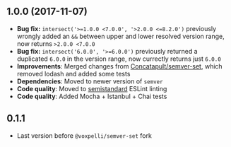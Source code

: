 ## 1.0.0 (2017-11-07)

* **Bug fix:** `intersect('>=1.0.0 <7.0.0', '>2.0.0 <=8.2.0')` previously wrongly added an `&&` between upper and lower resolved version range, now returns `>2.0.0 <7.0.0`
* **Bug fix:** `intersect('6.0.0', '>=6.0.0')` previously returned a duplicated `6.0.0` in the version range, now currectly returns just `6.0.0`
* **Improvements**: Merged changes from [Concatapult/semver-set](https://github.com/Concatapult/semver-set), which removed lodash and added some tests
* **Dependencies**: Moved to newer version of `semver`
* **Code quality**: Moved to [semistandard](https://github.com/Flet/eslint-config-semistandard) ESLint linting
* **Code quality**: Added Mocha + Istanbul + Chai tests

## 0.1.1

* Last version before `@voxpelli/semver-set` fork
